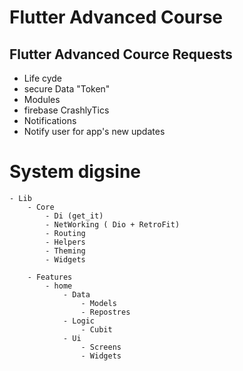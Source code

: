 # Flutter Advanced Course



## Flutter Advanced Cource Requests
- Life cyde
- secure Data "Token"
- Modules
- firebase CrashlyTics
- Notifications
- Notify user for app's new updates

# System digsine

    - Lib
        - Core
            - Di (get_it)
            - NetWorking ( Dio + RetroFit)
            - Routing
            - Helpers
            - Theming
            - Widgets

        - Features
            - home
                - Data
                    - Models
                    - Repostres
                - Logic
                    - Cubit
                - Ui
                    - Screens
                    - Widgets
